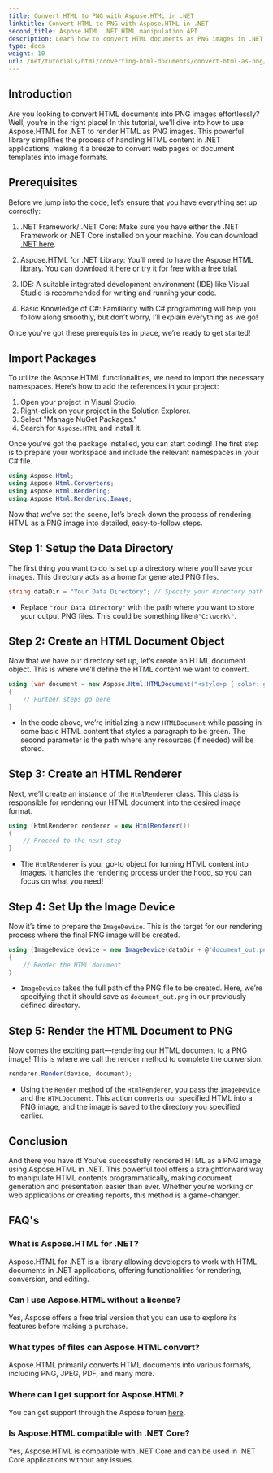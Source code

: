 ```yaml
---
title: Convert HTML to PNG with Aspose.HTML in .NET
linktitle: Convert HTML to PNG with Aspose.HTML in .NET
second_title: Aspose.HTML .NET HTML manipulation API
description: Learn how to convert HTML documents as PNG images in .NET using the Aspose.HTML library. Follow our step-by-step tutorial to simplify HTML to image conversion.
type: docs
weight: 10
url: /net/tutorials/html/converting-html-documents/convert-html-as-png/
---
```

## Introduction

Are you looking to convert HTML documents into PNG images effortlessly? Well, you’re in the right place! In this tutorial, we’ll dive into how to use Aspose.HTML for .NET to render HTML as PNG images. This powerful library simplifies the process of handling HTML content in .NET applications, making it a breeze to convert web pages or document templates into image formats.

## Prerequisites

Before we jump into the code, let’s ensure that you have everything set up correctly:

1. .NET Framework/ .NET Core: Make sure you have either the .NET Framework or .NET Core installed on your machine.  You can download [.NET here](https://dotnet.microsoft.com/download).

2. Aspose.HTML for .NET Library: You’ll need to have the Aspose.HTML library. You can download it [here](https://releases.aspose.com/html/net/) or try it for free with a [free trial](https://releases.aspose.com/).

3. IDE: A suitable integrated development environment (IDE) like Visual Studio is recommended for writing and running your code.

4. Basic Knowledge of C#: Familiarity with C# programming will help you follow along smoothly, but don’t worry, I’ll explain everything as we go!

Once you've got these prerequisites in place, we’re ready to get started!

## Import Packages

To utilize the Aspose.HTML functionalities, we need to import the necessary namespaces. Here’s how to add the references in your project:

1. Open your project in Visual Studio.
2. Right-click on your project in the Solution Explorer.
3. Select "Manage NuGet Packages."
4. Search for `Aspose.HTML` and install it.

Once you've got the package installed, you can start coding! The first step is to prepare your workspace and include the relevant namespaces in your C# file.

```csharp
using Aspose.Html;
using Aspose.Html.Converters;
using Aspose.Html.Rendering;
using Aspose.Html.Rendering.Image;
```

Now that we’ve set the scene, let’s break down the process of rendering HTML as a PNG image into detailed, easy-to-follow steps.

## Step 1: Setup the Data Directory

The first thing you want to do is set up a directory where you’ll save your images. This directory acts as a home for generated PNG files.

```csharp
string dataDir = "Your Data Directory"; // Specify your directory path
```

- Replace `"Your Data Directory"` with the path where you want to store your output PNG files. This could be something like `@"C:\work\"`.

## Step 2: Create an HTML Document Object

Now that we have our directory set up, let’s create an HTML document object. This is where we’ll define the HTML content we want to convert.

```csharp
using (var document = new Aspose.Html.HTMLDocument("<style>p { color: green; }</style><p>my first paragraph</p>", dataDir))
{
    // Further steps go here
}
```

- In the code above, we’re initializing a new `HTMLDocument` while passing in some basic HTML content that styles a paragraph to be green. The second parameter is the path where any resources (if needed) will be stored.

## Step 3: Create an HTML Renderer

Next, we’ll create an instance of the `HtmlRenderer` class. This class is responsible for rendering our HTML document into the desired image format.

```csharp
using (HtmlRenderer renderer = new HtmlRenderer())
{
    // Proceed to the next step
}
```

- The `HtmlRenderer` is your go-to object for turning HTML content into images. It handles the rendering process under the hood, so you can focus on what you need!

## Step 4: Set Up the Image Device

Now it’s time to prepare the `ImageDevice`. This is the target for our rendering process where the final PNG image will be created.

```csharp
using (ImageDevice device = new ImageDevice(dataDir + @"document_out.png"))
{
    // Render the HTML document 
}
```

- `ImageDevice` takes the full path of the PNG file to be created. Here, we’re specifying that it should save as `document_out.png` in our previously defined directory.

## Step 5: Render the HTML Document to PNG

Now comes the exciting part—rendering our HTML document to a PNG image! This is where we call the render method to complete the conversion.

```csharp
renderer.Render(device, document);
```

- Using the `Render` method of the `HtmlRenderer`, you pass the `ImageDevice` and the `HTMLDocument`. This action converts our specified HTML into a PNG image, and the image is saved to the directory you specified earlier.

## Conclusion

And there you have it! You’ve successfully rendered HTML as a PNG image using Aspose.HTML in .NET. This powerful tool offers a straightforward way to manipulate HTML contents programmatically, making document generation and presentation easier than ever. Whether you're working on web applications or creating reports, this method is a game-changer.

## FAQ's

### What is Aspose.HTML for .NET?
Aspose.HTML for .NET is a library allowing developers to work with HTML documents in .NET applications, offering functionalities for rendering, conversion, and editing.

### Can I use Aspose.HTML without a license?
Yes, Aspose offers a free trial version that you can use to explore its features before making a purchase.

### What types of files can Aspose.HTML convert?
Aspose.HTML primarily converts HTML documents into various formats, including PNG, JPEG, PDF, and many more.

### Where can I get support for Aspose.HTML?
You can get support through the Aspose forum [here](https://forum.aspose.com/c/html/29).

### Is Aspose.HTML compatible with .NET Core?
Yes, Aspose.HTML is compatible with .NET Core and can be used in .NET Core applications without any issues.

